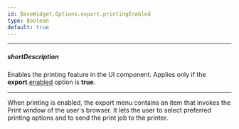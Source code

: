 ```yaml
---
id: BaseWidget.Options.export.printingEnabled
type: Boolean
default: true
---
```

---
##### shortDescription
Enables the printing feature in the UI component. Applies only if the **export**.[enabled](/api-reference/20%20Data%20Visualization%20Widgets/BaseWidget/1%20Configuration/export/enabled.md '{basewidgetpath}/Configuration/export#enabled') option is **true**.

---
When printing is enabled, the export menu contains an item that invokes the Print window of the user's browser. It lets the user to select preferred printing options and to send the print job to the printer.